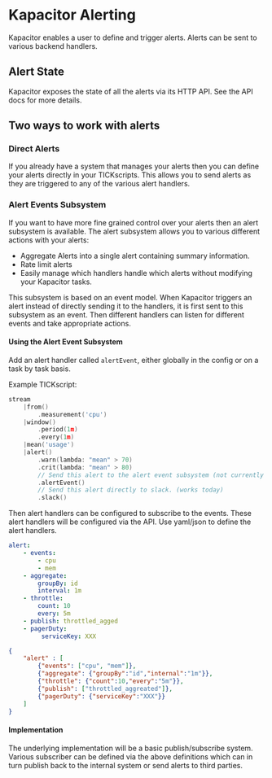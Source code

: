 # Kapacitor Alerting

Kapacitor enables a user to define and trigger alerts.
Alerts can be sent to various backend handlers.

## Alert State

Kapacitor exposes the state of all the alerts via its HTTP API.
See the API docs for more details.


## Two ways to work with alerts

### Direct Alerts

If you already have a system that manages your alerts then you can define your alerts directly in your TICKscripts.
This allows you to send alerts as they are triggered to any of the various alert handlers.


### Alert Events Subsystem

If you want to have more fine grained control over your alerts then an alert subsystem is available.
The alert subsystem allows you to various different actions with your alerts:

* Aggregate Alerts into a single alert containing summary information.
* Rate limit alerts
* Easily manage which handlers handle which alerts without modifying your Kapacitor tasks.

This subsystem is based on an event model.
When Kapacitor triggers an alert instead of directly sending it to the handlers, it is first sent to this subsystem as an event.
Then different handlers can listen for different events and take appropriate actions.

#### Using the Alert Event Subsystem

Add an alert handler called `alertEvent`, either globally in the config or on a task by task basis.

Example TICKscript:

```go
stream
    |from()
        .measurement('cpu')
    |window()
        .period(1m)
        .every(1m)
    |mean('usage')
    |alert()
        .warn(lambda: "mean" > 70)
        .crit(lambda: "mean" > 80)
        // Send this alert to the alert event subsystem (not currently implemented)
        .alertEvent()
        // Send this alert directly to slack. (works today)
        .slack()
```

Then alert handlers can be configured to subscribe to the events.
These alert handlers will be configured via the API.
Use yaml/json to define the alert handlers.

```yaml
alert:
    - events:
        - cpu
        - mem
    - aggregate:
        groupBy: id
        interval: 1m
    - throttle:
        count: 10
        every: 5m
    - publish: throttled_agged
    - pagerDuty:
         serviceKey: XXX
```

```json
{
    "alert" : [
        {"events": ["cpu", "mem"]},
        {"aggregate": {"groupBy":"id","internal":"1m"}},
        {"throttle": {"count":10,"every":"5m"}},
        {"publish": ["throttled_aggreated"]},
        {"pagerDuty": {"serviceKey":"XXX"}}
    ]
}
```


#### Implementation

The underlying implementation will be a basic publish/subscribe system.
Various subscriber can be defined via the above definitions which can in turn publish back to the internal system or send alerts to third parties.


